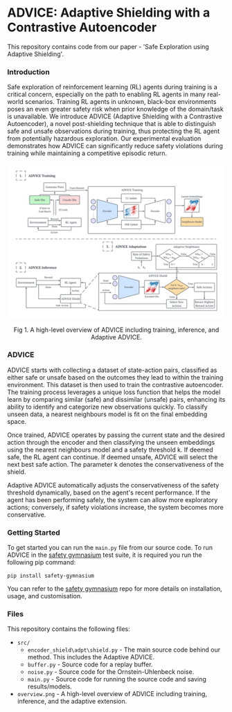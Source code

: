# ADVICE: Adaptive Shielding with a Contrastive Autoencoder
This repository contains code from our paper - 'Safe Exploration using Adaptive Shielding'.

### Introduction
Safe exploration of reinforcement learning (RL) agents during training is a critical concern, especially on the path to enabling RL agents in many real-world scenarios. Training RL agents in unknown, black-box environments poses an even greater safety risk when prior knowledge of the domain/task is unavailable. We introduce ADVICE (Adaptive Shielding with a Contrastive Autoencoder), a novel post-shielding technique that is able to distinguish safe and unsafe observations during training, thus protecting the RL agent from potentially hazardous exploration. Our experimental evaluation demonstrates how ADVICE can significantly reduce safety violations during training while maintaining a competitive episodic return.

<p align="center">
  <img src="overview.png" alt="High-level Overview of ADVICE" width="800"/>
</p>
<p align="center">Fig 1. A high-level overview of ADVICE including training, inference, and Adaptive ADVICE.</p>

### ADVICE
 ADVICE starts with collecting a dataset of state-action pairs, classified as either safe or unsafe based on the outcomes they lead to within the training environment. This dataset is then used to train the contrastive autoencoder. The training process leverages a unique loss function that helps the model learn by comparing similar (safe) and dissimilar (unsafe) pairs, enhancing its ability to identify and categorize new observations quickly. To classify unseen data, a nearest neighbours model is fit on the final embedding space.
 
 Once trained, ADVICE operates by passing the current state and the desired action through the encoder and then classifying the unseen embeddings using the nearest neighbours model and a safety threshold k. If deemed safe, the RL agent can continue. If deemed unsafe, ADVICE will select the next best safe action. The parameter k denotes the conservativeness of the shield.
 
 Adaptive ADVICE automatically adjusts the conservativeness of the safety threshold dynamically, based on the agent's recent performance. If the agent has been performing safely, the system can allow more exploratory actions; conversely, if safety violations increase, the system becomes more conservative.

### Getting Started
To get started you can run the `main.py` file from our source code. To run ADVICE in the [safety gymnasium](https://github.com/PKU-Alignment/safety-gymnasium) test suite, it is required you run the following pip command:

```
pip install safety-gymnasium
```
You can refer to the [safety gymnasium](https://github.com/PKU-Alignment/safety-gymnasium) repo for more details on installation, usage, and customisation.

### Files
This repository contains the following files:
* `src/`
  * `encoder_shield\adpt\shield.py` - The main source code behind our method. This includes the Adaptive ADVICE.
  * `buffer.py` - Source code for a replay buffer.
  * `noise.py` - Source code for the Ornstein-Uhlenbeck noise.
  * `main.py` - Source code for running the source code and saving results/models.
* `overview.png` - A high-level overview of ADVICE including training, inference, and the adaptive extension.
